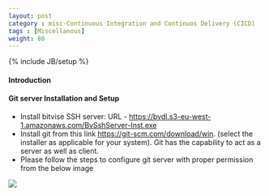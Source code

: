 ```yaml
---
layout: post
category : misc-Continuous Integration and Continuos Delivery (CICD)
tags : [Miscellanous]
weight: 80
---
```

{% include JB/setup %}

#### Introduction


#### Git server Installation and Setup
  * Install bitvise SSH server: URL - https://bvdl.s3-eu-west-1.amazonaws.com/BvSshServer-Inst.exe
  * Install git from this link https://git-scm.com/download/win. (select the installer as applicable for your system). Git has the capability to act as a server as well as client.
  * Please follow the steps to configure git server with proper permission from the below image <br/>
  <img src="https://user-images.githubusercontent.com/11231867/30012055-b76194f0-910a-11e7-94f3-9a822432311d.png"/>